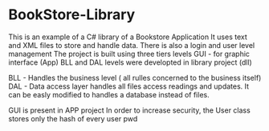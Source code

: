 # BookStore-Library
This is an example of a C# library of a Bookstore Application
It uses text and XML files to store and handle data. 
There is also a login and user level management
The project is built using three tiers levels 
GUI - for graphic interface (App)
BLL and DAL levels were developted in library project (dll)

BLL - Handles the business level ( all rulles concerned to the business itself)
DAL - Data access layer handles all files access readings and updates. It can be easly modified to handles a database instead of files.

GUI is present in APP project
In order to increase security, the User class stores only the hash of every user pwd
